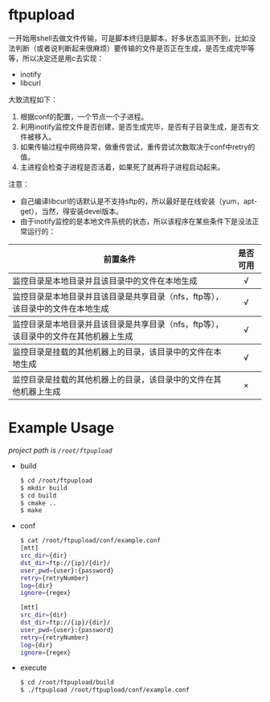 # ftpupload
一开始用shell去做文件传输，可是脚本终归是脚本，好多状态监测不到，比如没法判断（或者说判断起来很麻烦）要传输的文件是否正在生成，是否生成完毕等等，所以决定还是用c去实现：
* inotify
* libcurl

大致流程如下：
1. 根据conf的配置，一个节点一个子进程。
2. 利用inotify监控文件是否创建，是否生成完毕，是否有子目录生成，是否有文件被移入。
3. 如果传输过程中网络异常，做重传尝试，重传尝试次数取决于conf中retry的值。
4. 主进程会检查子进程是否活着，如果死了就再将子进程启动起来。

注意：
* 自己编译libcurl的话默认是不支持sftp的，所以最好是在线安装（yum，apt-get），当然，得安装devel版本。
* 由于inotify监控的是本地文件系统的状态，所以该程序在某些条件下是没法正常运行的：
<table>
    <tbody>
        <tr>
            <th align="center">前置条件</th>
            <th align="center">是否可用</th>
        </tr>
    </tbody>
    <tbody>
        <tr>
            <td align="left">监控目录是本地目录并且该目录中的文件在本地生成</td>
            <td align="center">√</td>
        </tr>
    </tbody>
    <tbody>
        <tr>
            <td align="left">监控目录是本地目录并且该目录是共享目录（nfs，ftp等），该目录中的文件在本地生成</td>
            <td align="center">√</td>
        </tr>
    </tbody>
    <tbody>
        <tr>
            <td align="left">监控目录是本地目录并且该目录是共享目录（nfs，ftp等），该目录中的文件在其他机器上生成</td>
            <td align="center">√</td>
        </tr>
    </tbody>
    <tbody>
        <tr>
            <td align="left">监控目录是挂载的其他机器上的目录，该目录中的文件在本地生成</td>
            <td align="center">√</td>
        </tr>
    </tbody>
    <tbody>
        <tr>
            <td align="left">监控目录是挂载的其他机器上的目录，该目录中的文件在其他机器上生成</td>
            <td align="center">×</td>
        </tr>
    </tbody>
</table>

# Example Usage
*project path is `/root/ftpupload`*
* build  
    ```bash
    $ cd /root/ftpupload
    $ mkdir build
    $ cd build
    $ cmake ..
    $ make
    ```
* conf

    ```bash
    $ cat /root/ftpupload/conf/example.conf
    [mtt]
    src_dir={dir}
    dst_dir=ftp://{ip}/{dir}/
    user_pwd={user}:{password}
    retry={retryNumber}
    log={dir}
	ignore={regex}

    [mtt]
    src_dir={dir}
    dst_dir=ftp://{ip}/{dir}/
    user_pwd={user}:{password}
    retry={retryNumber}
    log={dir}
	ignore={regex}
    ```
* execute  
    ```bash
    $ cd /root/ftpupload/build
    $ ./ftpupload /root/ftpupload/conf/example.conf
    ```
